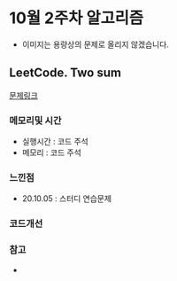 # 10월 2주차 알고리즘

* 이미지는 용량상의 문제로 올리지 않겠습니다.

## LeetCode. Two sum

[문제링크](https://leetcode.com/problems/two-sum/)

### 메모리및 시간
* 실행시간 : 코드 주석 
* 메모리 : 코드 주석 

### 느낀점
* 20.10.05 : 스터디 연습문제 

### 코드개선 


### 참고
*
